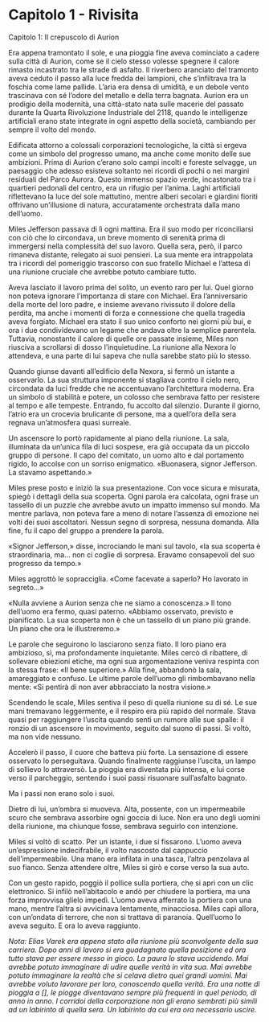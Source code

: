 # Capitolo 1 - Rivisita

Capitolo 1: Il crepuscolo di Aurion

Era appena tramontato il sole, e una pioggia fine aveva cominciato a cadere sulla città di Aurion, come se il cielo stesso volesse spegnere il calore rimasto incastrato tra le strade di asfalto. Il riverbero aranciato del tramonto aveva ceduto il passo alla luce fredda dei lampioni, che s’infiltrava tra la foschia come lame pallide. L’aria era densa di umidità, e un debole vento trascinava con sé l’odore del metallo e della terra bagnata. Aurion era un prodigio della modernità, una città-stato nata sulle macerie del passato durante la Quarta Rivoluzione Industriale del 2118, quando le intelligenze artificiali erano state integrate in ogni aspetto della società, cambiando per sempre il volto del mondo.

Edificata attorno a colossali corporazioni tecnologiche, la città si ergeva come un simbolo del progresso umano, ma anche come monito delle sue ambizioni. Prima di Aurion c’erano solo campi incolti e foreste selvagge, un paesaggio che adesso esisteva soltanto nei ricordi di pochi o nei margini residuali del Parco Aurora. Questo immenso spazio verde, incastonato tra i quartieri pedonali del centro, era un rifugio per l’anima. Laghi artificiali riflettevano la luce del sole mattutino, mentre alberi secolari e giardini fioriti offrivano un’illusione di natura, accuratamente orchestrata dalla mano dell’uomo.

Miles Jefferson passava di lì ogni mattina. Era il suo modo per riconciliarsi con ciò che lo circondava, un breve momento di serenità prima di immergersi nella complessità del suo lavoro. Quella sera, però, il parco rimaneva distante, relegato ai suoi pensieri. La sua mente era intrappolata tra i ricordi del pomeriggio trascorso con suo fratello Michael e l’attesa di una riunione cruciale che avrebbe potuto cambiare tutto.

Aveva lasciato il lavoro prima del solito, un evento raro per lui. Quel giorno non poteva ignorare l’importanza di stare con Michael. Era l’anniversario della morte del loro padre, e insieme avevano rivissuto il dolore della perdita, ma anche i momenti di forza e connessione che quella tragedia aveva forgiato. Michael era stato il suo unico conforto nei giorni più bui, e ora i due condividevano un legame che andava oltre la semplice parentela. Tuttavia, nonostante il calore di quelle ore passate insieme, Miles non riusciva a scrollarsi di dosso l’inquietudine. La riunione alla Nexora lo attendeva, e una parte di lui sapeva che nulla sarebbe stato più lo stesso.

Quando giunse davanti all’edificio della Nexora, si fermò un istante a osservarlo. La sua struttura imponente si stagliava contro il cielo nero, circondata da luci fredde che ne accentuavano l’architettura moderna. Era un simbolo di stabilità e potere, un colosso che sembrava fatto per resistere al tempo e alle tempeste. Entrando, fu accolto dal silenzio. Durante il giorno, l’atrio era un crocevia brulicante di persone, ma a quell’ora della sera regnava un’atmosfera quasi surreale.

Un ascensore lo portò rapidamente al piano della riunione. La sala, illuminata da un’unica fila di luci sospese, era già occupata da un piccolo gruppo di persone. Il capo del comitato, un uomo alto e dal portamento rigido, lo accolse con un sorriso enigmatico. «Buonasera, signor Jefferson. La stavamo aspettando.»

Miles prese posto e iniziò la sua presentazione. Con voce sicura e misurata, spiegò i dettagli della sua scoperta. Ogni parola era calcolata, ogni frase un tassello di un puzzle che avrebbe avuto un impatto immenso sul mondo. Ma mentre parlava, non poteva fare a meno di notare l’assenza di emozione nei volti dei suoi ascoltatori. Nessun segno di sorpresa, nessuna domanda. Alla fine, fu il capo del gruppo a prendere la parola.

«Signor Jefferson,» disse, incrociando le mani sul tavolo, «la sua scoperta è straordinaria, ma… non ci coglie di sorpresa. Eravamo consapevoli del suo progresso da tempo.»

Miles aggrottò le sopracciglia. «Come facevate a saperlo? Ho lavorato in segreto…»

«Nulla avviene a Aurion senza che ne siamo a conoscenza.» Il tono dell’uomo era fermo, quasi paterno. «Abbiamo osservato, previsto e pianificato. La sua scoperta non è che un tassello di un piano più grande. Un piano che ora le illustreremo.»

Le parole che seguirono lo lasciarono senza fiato. Il loro piano era ambizioso, sì, ma profondamente inquietante. Miles cercò di ribattere, di sollevare obiezioni etiche, ma ogni sua argomentazione veniva respinta con la stessa frase: «Il bene superiore.» Alla fine, abbandonò la sala, amareggiato e confuso. Le ultime parole dell’uomo gli rimbombavano nella mente: «Si pentirà di non aver abbracciato la nostra visione.»

Scendendo le scale, Miles sentiva il peso di quella riunione su di sé. Le sue mani tremavano leggermente, e il respiro era più rapido del normale. Stava quasi per raggiungere l’uscita quando sentì un rumore alle sue spalle: il ronzio di un ascensore in movimento, seguito dal suono di passi. Si voltò, ma non vide nessuno.

Accelerò il passo, il cuore che batteva più forte. La sensazione di essere osservato lo perseguitava. Quando finalmente raggiunse l’uscita, un lampo di sollievo lo attraversò. La pioggia era diventata più intensa, e lui corse verso il parcheggio, sentendo i suoi passi risuonare sull’asfalto bagnato.

Ma i passi non erano solo i suoi.

Dietro di lui, un’ombra si muoveva. Alta, possente, con un impermeabile scuro che sembrava assorbire ogni goccia di luce. Non era uno degli uomini della riunione, ma chiunque fosse, sembrava seguirlo con intenzione.

Miles si voltò di scatto. Per un istante, i due si fissarono. L’uomo aveva un’espressione indecifrabile, il volto nascosto dal cappuccio dell’impermeabile. Una mano era infilata in una tasca, l’altra penzolava al suo fianco. Senza attendere oltre, Miles si girò e corse verso la sua auto.

Con un gesto rapido, poggiò il pollice sulla portiera, che si aprì con un clic elettronico. Si infilò nell’abitacolo e andò per chiudere la portiera, ma una forza improvvisa glielo impedì. L’uomo aveva afferrato la portiera con una mano, mentre l’altra si avvicinava lentamente, minacciosa. Miles capì allora, con un’ondata di terrore, che non si trattava di paranoia. Quell’uomo lo aveva seguito. E ora lo aveva raggiunto.

_Nota: Elias Varek era appena stato alla riunione più sconvolgente della sua carriera. Dopo anni di lavoro si era guadagnato quella posizione ed ora tutto stava per essere messo in gioco. La paura lo stava uccidendo. Mai avrebbe potuto immaginare di udire quelle verità in vita sua. Mai avrebbe potuto immaginare la realtà che si celava dietro quei grandi uomini. Mai avrebbe voluto lavorare per loro, conoscendo quella verità. Era una notte di pioggia a [], le piogge diventavano sempre più frequenti in quel periodo, di anno in anno. I corridoi della corporazione non gli erano sembrati più simili ad un labirinto di quella sera. Un labirinto da cui era ora necessario uscire._
